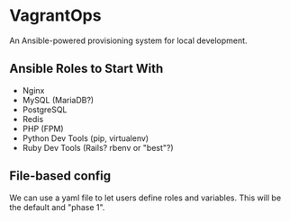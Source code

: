 # VagrantOps

An Ansible-powered provisioning system for local development.

## Ansible Roles to Start With

* Nginx
* MySQL (MariaDB?)
* PostgreSQL
* Redis
* PHP (FPM)
* Python Dev Tools (pip, virtualenv)
* Ruby Dev Tools (Rails? rbenv or "best"?)

## File-based config

We can use a yaml file to let users define roles and variables. This will be the default and "phase 1".